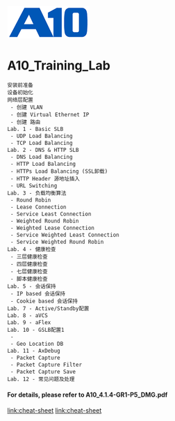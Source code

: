 ![](/Images/A10-NewLogos-Blue-NoReg-RGB-50.png)
---

# A10_Training_Lab
```
安装前准备
设备初始化
网络层配置
 - 创建 VLAN
 - 创建 Virtual Ethernet IP
 - 创建 路由
Lab. 1 - Basic SLB
 - UDP Load Balancing
 - TCP Load Balancing
Lab. 2 - DNS & HTTP SLB
 - DNS Load Balancing
 - HTTP Load Balancing
 - HTTPs Load Balancing (SSL卸载)
 - HTTP Header 源地址插入
 - URL Switching
Lab. 3 - 负载均衡算法
 - Round Robin
 - Lease Connection
 - Service Least Connection
 - Weighted Round Robin
 - Weighted Lease Connection
 - Service Weighted Least Connection
 - Service Weighted Round Robin
Lab. 4 - 健康检查
 - 三层健康检查
 - 四层健康检查
 - 七层健康检查
 - 脚本健康检查
Lab. 5 - 会话保持
 - IP based 会话保持
 - Cookie based 会话保持
Lab. 7 - Active/Standby配置
Lab. 8 - aVCS
Lab. 9 - aFlex
Lab. 10 - GSLB配置1
 - 
 - Geo Location DB
Lab. 11 - AxDebug
 - Packet Capture
 - Packet Capture Filter
 - Packet Capture Save
Lab. 12 - 常见问题及处理
```

#### For details, please refer to A10_4.1.4-GR1-P5_DMG.pdf
[link:cheat-sheet](https://www.interviewbit.com/markdown-cheat-sheet/#text-styles)
[link:cheat-sheet](https://www.markdownguide.org/cheat-sheet/)
